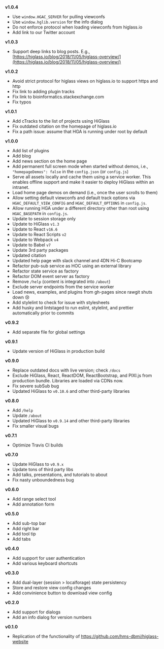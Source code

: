 **v1.0.4**

- Use `window.HGAC_SERVER` for pulling viewconfs
- Use `window.hglib.version` for the info dialog
- Do not enforce protocol when loading viewconfs from higlass.io
- Add link to our Twitter account

**v1.0.3**

- Support deep links to blog posts. E.g., [https://higlass.io/blog/2018/11/05/higlass-overview/](https://higlass.io/blog/2018/11/05/higlass-overview/)

**v1.0.2**

- Avoid strict protocol for higlass views on higlass.io to support https and http
- Fix link to adding plugin tracks
- Fix link to bioinformatics.stackexchange.com
- Fix typos

**v1.0.1**

- Add cTracks to the list of projects using HiGlass
- Fix outdated citation on the homepage of higlass.io
- Fix a path issue: assume that HGA is running under root by default

**v1.0.0**

- Add list of plugins
- Add blog
- Add news section on the home page
- Add permanent full screen mode when started without demos, i.e., `"homepageDemos": false` in the `config.json` (or `config.js`)
- Serve all assets locally and cache them using a service worker. This enables offline support and make it easier to deploy HiGlass within an intranet.
- Load home page demos on demand (i.e., once the user scrolls to them)
- Allow setting default viewconfs and default track options via `HGAC_DEFAULT_VIEW_CONFIG` and `HGAC_DEFAULT_OPTIONS` in `config.js`.
- Allow running HGA under a different directory other than root using `HGAC_BASEPATH` in `config.js`.
- Update to session storage only
- Update to HiGlass `v1.3`
- Update to React `v16.6`
- Update to React Scripts `v2`
- Update to Webpack `v4`
- Update to Babel `v7`
- Update 3rd party packages
- Updated citation
- Updated help page with slack channel and 4DN Hi-C Bootcamp
- Refactor pub-sub service as HOC using an external library
- Refactor state service as factory
- Refactor DOM event server as factory
- Remove `/help` (content is integrated into `/about`)
- Exclude server endpoints from the service worker
- Load news, examples, and plugins from gh-pages since rawgit shuts down 😢
- Add stylelint to check for issue with stylesheets
- Add husky and lintstaged to run eslint, stylelint, and prettier automatically prior to commits

**v0.9.2**

- Add separate file for global settings

**v0.9.1**

- Update version of HiGlass in production build

**v0.9.0**

- Replace outdated docs with live version; check `/docs`
- Exclude HiGlass, React, ReactDOM, ReactBootstrap, and PIXI.js from production bundle. Libraries are loaded via CDNs now.
- Fix severe subSub bug
- Updated HiGlass to `v0.10.6` and other third-party libraries

**v0.8.0**

- Add `/help`
- Update `/about`
- Updated HiGlass to `v0.9.14` and other third-party libraries
- Fix smaller visual bugs

**v0.7.1**

- Optimize Travis CI builds

**v0.7.0**

- Update HiGlass to `v0.9.x`
- Update tons of third party libs
- Add talks, presentations, and tutorials to about
- Fix nasty unboundedness bug

**v0.6.0**

- Add range select tool
- Add annotation form

**v0.5.0**

- Add sub-top bar
- Add right bar
- Add tool tip
- Add tabs

**v0.4.0**

- Add support for user authentication
- Add various keyboard shortcuts

**v0.3.0**

- Add dual-layer (session > localforage) state persistency
- Store and restore view config changes
- Add convinience button to download view config

**v0.2.0**

- Add support for dialogs
- Add an info dialog for version numbers

**v0.1.0**

- Replication of the functionality of https://github.com/hms-dbmi/higlass-website
